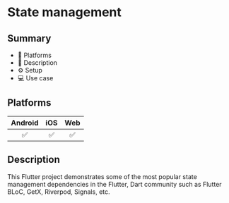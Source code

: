 # State management

## Summary
- 🚀 Platforms
- 📃 Description
- ⚙️ Setup
- 💻 Use case

## Platforms
| Android | iOS | Web |
|:-------:|:---:|:---:|
|    ✅    |  ✅  |  ✅   |

## Description

This Flutter project demonstrates some of the most popular state management dependencies in the Flutter, Dart community such as Flutter BLoC, GetX, Riverpod, Signals, etc.